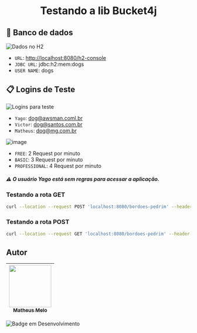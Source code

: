 <h1 align="center"> Testando a lib Bucket4j </h1>

## :floppy_disk: Banco de dados

![Dados no H2](https://user-images.githubusercontent.com/12420676/178389167-3ebba768-b2f9-4183-935f-aa2d58b78a87.png)

- `URL`: [http://localhost:8080/h2-console](http://localhost:8080/h2-console)
- `JDBC URL`: jdbc:h2:mem:dogs
- `USER NAME`: dogs

## :clipboard: Logins de Teste

![Logins para teste](https://user-images.githubusercontent.com/12420676/178389710-c76bbf81-b687-4502-a128-a35d820ba047.png)

- `Yago`: dog@awsman.coml.br
- `Victor`: dog@santos.com.br
- `Matheus`: dog@mg.com.br

![image](https://user-images.githubusercontent.com/12420676/178391377-e870cdd9-6b1b-42ed-a869-2d8edcee5a39.png)

- `FREE`: 2 Request por minuto
- `BASIC`: 3 Request por minuto
- `PROFESSIONAL`: 4 Request por minuto

##### :warning: O usuário Yago está sem regras para acessar a aplicação.

### Testando a rota GET
```bash
curl --location --request POST 'localhost:8080/bordoes-pedrim' --header 'login: dog@santos.com.br'
```

### Testando a rota POST
```bash
curl --location --request GET 'localhost:8080/bordoes-pedrim' --header 'login: dog@santos.com.br'
```

## Autor

| [<img src="https://avatars.githubusercontent.com/u/12420676?s=400&u=e4ec0232892c690d12dbd9a3c3d07e549290baa4&v=4" width=115><br><sub>Matheus Melo</sub>](https://github.com/matheus306)
| :---:

![Badge em Desenvolvimento](http://img.shields.io/static/v1?label=STATUS&message=EM%20DESENVOLVIMENTO&color=GREEN&style=for-the-badge)
